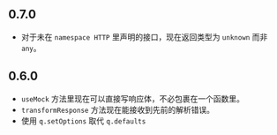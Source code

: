 ## 0.7.0

- 对于未在 `namespace HTTP` 里声明的接口，现在返回类型为 `unknown` 而非 `any`。

## 0.6.0

- `useMock` 方法里现在可以直接写响应体，不必包裹在一个函数里。
- `transformResponse` 方法现在能接收到先前的解析错误。
- 使用 `q.setOptions` 取代 `q.defaults`
